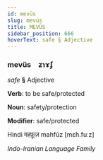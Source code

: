 ```yaml
---
id: mevüs
slug: mevüs
title: MEVÜS
sidebar_position: 666
hoverText: safe § Adjective
---
```


### mevüs&emsp;<span kind="abugida">ƶɿɤ́ʄ</span>

*safe* **§** Adjective

**Verb**: to be safe/protected

**Noun**: safety/protection

**Modifier**: safe/protected

Hindi महफ़ूज़ mahfūz [mɛɦ.fuːz]

*Indo-Iranian Language Family*